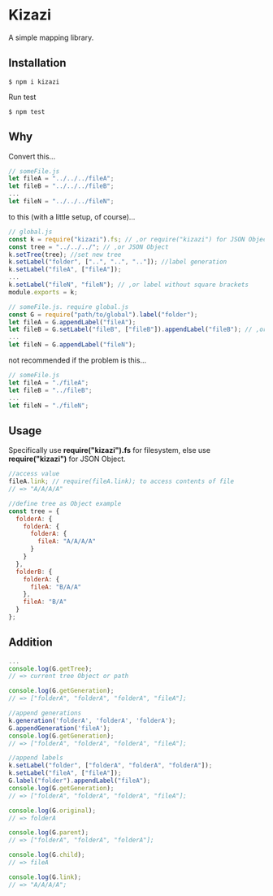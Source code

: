# Kizazi

A simple mapping library.

## Installation

```shell
$ npm i kizazi
```

Run test

```shell
$ npm test
```

## Why

Convert this...

```js
// someFile.js
let fileA = "../../../fileA";
let fileB = "../../../fileB";
...
let fileN = "../../../fileN";
```

to this (with a little setup, of course)...

```js
// global.js
const k = require("kizazi").fs; // ,or require("kizazi") for JSON Object
const tree = "../../../"; // ,or JSON Object
k.setTree(tree); //set new tree
k.setLabel("folder", ["..", "..", ".."]); //label generation
k.setLabel("fileA", ["fileA"]);
...
k.setLabel("fileN", "fileN"); // ,or label without square brackets
module.exports = k;

// someFile.js. require global.js
const G = require("path/to/global").label("folder");
let fileA = G.appendLabel("fileA");
let fileB = G.setLabel("fileB", ["fileB"]).appendLabel("fileB"); // ,or set and append label here
...
let fileN = G.appendLabel("fileN");
```

not recommended if the problem is this...

```js
// someFile.js
let fileA = "./fileA";
let fileB = "../fileB";
...
let fileN = "./fileN";
```

## Usage

Specifically use **require("kizazi").fs** for filesystem, else use **require("kizazi")** for JSON Object.

```js
//access value
fileA.link; // require(fileA.link); to access contents of file
// => "A/A/A/A"
```

```js
//define tree as Object example
const tree = {
  folderA: {
    folderA: {
      folderA: {
        fileA: "A/A/A/A"
      }
    }
  },
  folderB: {
    folderA: {
      fileA: "B/A/A"
    },
    fileA: "B/A"
  }
};
```

## Addition

```js
...
console.log(G.getTree);
// => current tree Object or path

console.log(G.getGeneration);
// => ["folderA", "folderA", "folderA", "fileA"];

//append generations
k.generation('folderA', 'folderA', 'folderA');
G.appendGeneration('fileA');
console.log(G.getGeneration);
// => ["folderA", "folderA", "folderA", "fileA"];

//append labels
k.setLabel("folder", ["folderA", "folderA", "folderA"]);
k.setLabel("fileA", ["fileA"]);
G.label("folder").appendLabel("fileA");
console.log(G.getGeneration);
// => ["folderA", "folderA", "folderA", "fileA"];

console.log(G.original);
// => folderA

console.log(G.parent);
// => ["folderA", "folderA", "folderA"];

console.log(G.child);
// => fileA

console.log(G.link);
// => "A/A/A/A";
```
